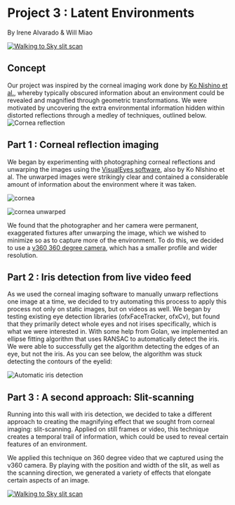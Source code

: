# Project 3 : Latent Environments
By Irene Alvarado & Will Miao

[![Walking to Sky slit scan](http://i.imgur.com/FyTC4g5.png)](https://vimeo.com/146692898 "Numbers")


## Concept
Our project was inspired by the corneal imaging work done by [Ko Nishino et al.](http://www1.cs.columbia.edu/CAVE/publications/pdfs/Nishino_IJCV06.pdf), whereby typically obscured information about an environment could be revealed and magnified through geometric transformations. We were motivated by uncovering the extra environmental information hidden within distorted reflections through a medley of techniques, outlined below.
![Cornea reflection](http://i.imgur.com/tnEi0Rb.png?1)


## Part 1 : Corneal reflection imaging
We began by experimenting with photographing corneal reflections and unwarping the images using the [VisualEyes software](http://www1.cs.columbia.edu/CAVE/software/visualeyes/), also by Ko NIshino et al. The unwarped images were strikingly clear and contained a considerable amount of information about the environment where it was taken.

![cornea](http://s27.postimg.org/68shbukrn/Screen_Shot_2015_11_23_at_5_53_19_PM.png)

![cornea unwarped](http://i.imgur.com/aGJV6zX.png)

We found that the photographer and her camera were permanent, exaggerated fixtures after unwarping the image, which we wished to minimize so as to capture more of the environment. To do this, we decided to use a [v360 360 degree camera](http://www.vsnmobil.com/products/v360), which has a smaller profile and wider resolution.


## Part 2 : Iris detection from live video feed
As we used the corneal imaging software to manually unwarp reflections one image at a time, we decided to try automating this process to apply this process not only on static images, but on videos as well. We began by testing existing eye detection libraries (ofxFaceTracker, ofxCv), but found that they primarily detect whole eyes and not irises specifically, which is what we were interested in. With some help from Golan, we implemented an ellipse fitting algorithm that uses RANSAC to automatically detect the iris. We were able to successfully get the algorithm detecting the edges of an eye, but not the iris. As you can see below, the algorithm was stuck detecting the contours of the eyelid:

![Automatic iris detection](http://cdn.makeagif.com/media/11-23-2015/TiAavq.gif)


## Part 3 : A second approach: Slit-scanning
Running into this wall with iris detection, we decided to take a different approach to creating the magnifying effect that we sought from corneal imaging: slit-scanning. Applied on still frames or video, this technique creates a temporal trail of information, which could be used to reveal certain features of an environment.  

We applied this technique on 360 degree video that we captured using the v360 camera. By playing with the position and width of the slit, as well as the scanning direction, we generated a variety of effects that elongate certain aspects of an image. 

[![Walking to Sky slit scan](http://i.imgur.com/WtSY7iX.jpg)](https://vimeo.com/146692819 "Walking to the sky")